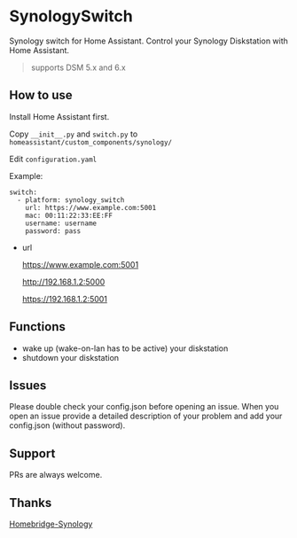 # SynologySwitch
Synology switch for Home Assistant. Control your Synology Diskstation with Home Assistant.

>supports DSM 5.x and 6.x

## How to use

Install Home Assistant first.

Copy `__init__.py` and `switch.py` to `homeassistant/custom_components/synology/`

Edit `configuration.yaml`

Example:

```
switch:
  - platform: synology_switch
    url: https://www.example.com:5001
    mac: 00:11:22:33:EE:FF
    username: username
    password: pass
```

- url

    https://www.example.com:5001

    http://192.168.1.2:5000
    
    https://192.168.1.2:5001
    
## Functions

- wake up (wake-on-lan has to be active) your diskstation
- shutdown your diskstation

## Issues

Please double check your config.json before opening an issue.
When you open an issue provide a detailed description of your problem and add your config.json (without password).

## Support

PRs are always welcome.

## Thanks

[Homebridge-Synology](https://github.com/stfnhmplr/homebridge-synology)

